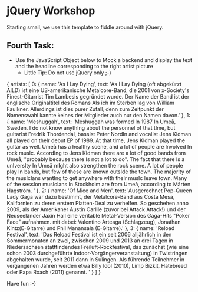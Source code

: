 # jQuery Workshop
Starting small, we use this template to fiddle around with jQuery.

## Fourth Task:
- Use the JavaScript Object below to Mock a backend and display the text and the headline corresponding to the right artist picture
    - Little Tip: Do not use jQuery only ;-)

{
    artists: [
        0: {
            name: 'As I Lay Dying',
            text: 'As I Lay Dying (oft abgekürzt AILD) ist eine US-amerikanische Metalcore-Band, die 2001 von x-Society's Finest-Gitarrist Tim Lambesis gegründet wurde. Der Name der Band ist der englische Originaltitel des Romans Als ich im Sterben lag von William Faulkner. Allerdings ist dies purer Zufall, denn zum Zeitpunkt der Namenswahl kannte keines der Mitglieder auch nur den Namen davon.'
        },
        1: {
            name: 'Meshuggah',
            text: 'Meshuggah was formed In 1987 In Umeå, Sweden. I do not know anythIng about the personnel of that tIme, but guItarIst FredrIk Thordendal, bassIst Peter NordIn and vocalIst Jens KIdman all played on theIr debut EP of 1989. At that tIme, Jens KIdman played the guItar as well. Umeå has a healthy scene, and a lot of people are Involved In rock musIc. AccordIng to Jens KIdman there are a lot of good bands from Umeå, "probably because there Is not a lot to do". The fact that there Is a unIversIty In Umeå mIght also strengthen the rock scene. A lot of people play In bands, but few of these are known outsIde the town. The majorIty of the musIcIans wantIng to get anywhere wIth theIr musIc leave town. Many of the sessIon musIcIans In Stockholm are from Umeå, accordIng to Mårten Hagström. '
        },
        2: {
            name: 'Of Mice and Men',
            text: 'Ausgerechnet Pop-Queen Lady Gaga war dazu bestimmt, der Metalcore-Band aus Costa Mesa, Kalifornien zu deren erstem Platten-Deal zu verhelfen. So geschehen anno 2009, als der Amerikaner Austin Carlile (zuvor bei Attack Attack!) und der Neuseeländer Jaxin Hall eine veritable Metal-Version des Gaga-Hits "Poker Face" aufnahmen. mit dabei: Valentino Arteaga (Schlagzeug), Jonathan Kintz(E-Gitarre) und Phil Manansala (E-Gitarre).'
        },
        3: {
            name: 'Reload Festival',
            text: 'Das Reload Festival ist ein seit 2006 alljährlich in den Sommermonaten an zwei, zwischen 2009 und 2013 an drei Tagen in Niedersachsen stattfindendes Freiluft-Rockfestival, das zunächst (wie eine schon 2003 durchgeführte Indoor-Vorgängerveranstaltung) in Twistringen abgehalten wurde, seit 2011 dann in Sulingen. Als führende Teilnehmer in vergangenen Jahren werden etwa Billy Idol (2010), Limp Bizkit, Hatebreed oder Papa Roach (2011) genannt. '
        }
    ]
}

Have fun :-)
